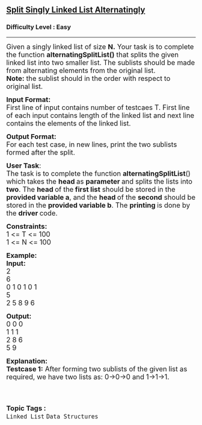 <h2><a href="https://practice.geeksforgeeks.org/problems/split-singly-linked-list-alternatingly/1?page=1&difficulty[]=0&status[]=unsolved&category[]=Linked%20List&sortBy=submissions">Split Singly Linked List Alternatingly</a></h2><h3>Difficulty Level : Easy</h3><hr><div class="problems_problem_content__Xm_eO"><p><span style="font-size:18px">Given a singly linked list of size <strong>N.</strong>&nbsp;Your task is to complete the function <strong>alternatingSplitList()</strong> that splits the given linked list into two smaller list. The sublists should be made from alternating elements from&nbsp;the original list.<br>
<strong>Note:</strong> the sublist should in the order with respect to original list.</span></p>

<p><span style="font-size:18px"><strong>Input Format:</strong><br>
First line of input contains number of testcaes T. First line of each input contains length of the linked list and next line contains the elements of the linked list.</span></p>

<p><span style="font-size:18px"><strong>Output Format:</strong><br>
For each test case, in new lines, print&nbsp;the two sublists formed after the split.</span></p>

<p><span style="font-size:18px"><strong>User Task</strong>:<br>
The task is to complete the function&nbsp;<strong>alternatingSplitList</strong>() which takes the <strong>head </strong>as <strong>parameter </strong>and splits the lists into <strong>two</strong>. The <strong>head </strong>of the<strong> first list</strong> should be stored in the<strong> provided variable a</strong>, and the <strong>head </strong>of the <strong>second</strong> should be stored in the <strong>provided variable b</strong>. The <strong>printing </strong>is done by the <strong>driver </strong>code.</span></p>

<p><span style="font-size:18px"><strong>Constraints:</strong><br>
1 &lt;= T &lt;= 100<br>
1 &lt;= N &lt;= 100</span></p>

<p><span style="font-size:18px"><strong>Example:<br>
Input:</strong><br>
2<br>
6<br>
0 1 0 1 0 1<br>
5<br>
2 5 8 9 6</span></p>

<p><span style="font-size:18px"><strong>Output:</strong><br>
0 0 0<br>
1 1 1<br>
2 8 6<br>
5 9</span></p>

<p><span style="font-size:18px"><strong>Explanation:<br>
Testcase 1:</strong> After forming two sublists of the given list as required, we have two lists as: 0-&gt;0-&gt;0 and 1-&gt;1-&gt;1.</span><br>
&nbsp;</p>
</div><br><p><span style=font-size:18px><strong>Topic Tags : </strong><br><code>Linked List</code>&nbsp;<code>Data Structures</code>&nbsp;